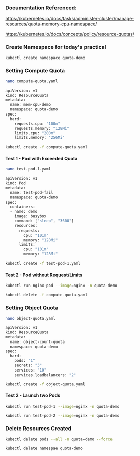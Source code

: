 ### Documentation Referenced:

https://kubernetes.io/docs/tasks/administer-cluster/manage-resources/quota-memory-cpu-namespace/

https://kubernetes.io/docs/concepts/policy/resource-quotas/

### Create Namespace for today's practical
```sh
kubectl create namespace quota-demo
```
### Setting Compute Quota
```sh
nano compute-quota.yaml
```
```sh
apiVersion: v1
kind: ResourceQuota
metadata:
  name: mem-cpu-demo
  namespace: quota-demo
spec:
  hard:
    requests.cpu: "100m"
    requests.memory: "128Mi"
    limits.cpu: "200m"
    limits.memory: "256Mi"
```

```sh
kubectl create -f compute-quota.yaml
```

#### Test 1 - Pod with Exceeded Quota
```sh
nano test-pod-1.yaml
```
```sh
apiVersion: v1
kind: Pod
metadata:
  name: test-pod-fail
  namespace: quota-demo
spec:
  containers:
  - name: demo
    image: busybox
    command: ["sleep", "3600"]
    resources:
      requests:
        cpu: "101m"
        memory: "128Mi"
      limits:
        cpu: "101m"
        memory: "128Mi"
```
```sh
kubectl create -f test-pod-1.yaml
```
#### Test 2 - Pod without Request/Limits
```sh
kubectl run nginx-pod --image=nginx -n quota-demo
```
```sh
kubectl delete -f compute-quota.yaml

```

### Setting Object Quota

```sh
nano object-quota.yaml
```

```sh
apiVersion: v1
kind: ResourceQuota
metadata:
  name: object-count-quota
  namespace: quota-demo
spec:
  hard:
    pods: "1"
    secrets: "3"
    services: "10"
    services.loadbalancers: "2"
```

```sh
kubectl create -f object-quota.yaml
```

#### Test 2 - Launch two Pods

```sh
kubectl run test-pod-1 --image=nginx -n quota-demo

kubectl run test-pod-2 --image=nginx -n quota-demo
```

### Delete Resources Created
```sh
kubectl delete pods --all -n quota-demo --force

kubectl delete namespae quota-demo
```
